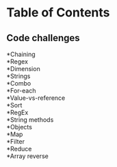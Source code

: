 # Table of Contents

## Code challenges  
*Chaining  
*Regex  
*Dimension  
*Strings  
*Combo	
*For-each	 
*Value-vs-reference  
*Sort	 
*RegEx   
*String methods  
*Objects	 
*Map  
*Filter  
*Reduce  
*Array reverse  
